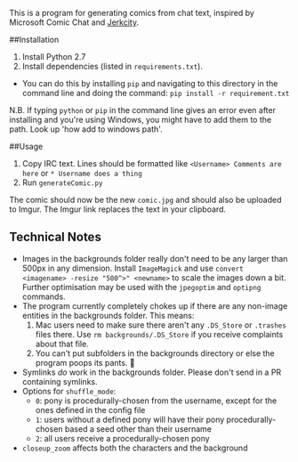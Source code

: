 This is a program for generating comics from chat text, inspired by Microsoft Comic Chat and [Jerkcity](https://www.jerkcity.com).

##Installation

1. Install Python 2.7
2. Install dependencies (listed in `requirements.txt`). 
  * You can do this by installing `pip` and navigating to this directory in the command line and doing the command: `pip install -r requirement.txt`

N.B. If typing `python` or `pip` in the command line gives an error even after installing and you're using Windows, you might have to add them to the path. Look up 'how add to windows path'.




##Usage

1. Copy IRC text. Lines should be formatted like `<Username> Comments are here` or `* Username does a thing`
2.  Run `generateComic.py`

The comic should now be the new `comic.jpg` and should also be uploaded to Imgur.  The Imgur link replaces the text in your clipboard.

## Technical Notes

* Images in the backgrounds folder really don't need to be any larger than 500px in any dimension.  Install `ImageMagick` and use `convert <imagename> -resize "500^>" <newname>` to scale the images down a bit.  Further optimisation may be used with the `jpegoptim` and `optipng` commands.
* The program currently completely chokes up if there are any non-image entities in the backgrounds folder.  This means:
	1. Mac users need to make sure there aren't any `.DS_Store` or `.trashes` files there.  Use `rm backgrounds/.DS_Store` if you receive complaints about that file.
	2. You can't put subfolders in the backgrounds directory or else the program poops its pants. 💩
* Symlinks *do* work in the backgrounds folder.  Please don't send in a PR containing symlinks.
* Options for `shuffle_mode`:
	* `0`: pony is procedurally-chosen from the username, except for the ones defined in the config file
	* `1`: users without a defined pony will have their pony procedurally-chosen based a seed other than their username
	* `2`: all users receive a procedurally-chosen pony
* `closeup_zoom` affects both the characters and the background